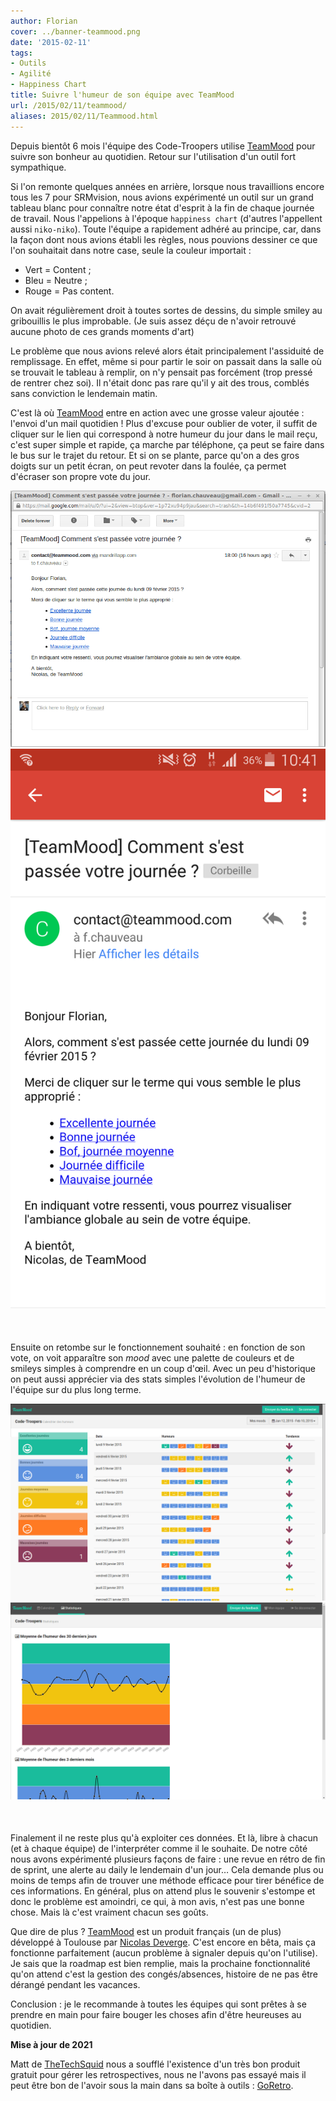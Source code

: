 ```yaml
---
author: Florian
cover: ../banner-teammood.png
date: '2015-02-11'
tags:
- Outils
- Agilité
- Happiness Chart
title: Suivre l'humeur de son équipe avec TeamMood
url: /2015/02/11/teammood/
aliases: 2015/02/11/Teammood.html
---
```



Depuis bientôt 6 mois l'équipe des Code-Troopers utilise [TeamMood](https://www.teammood.com/) pour suivre son bonheur au quotidien. Retour sur l'utilisation d'un outil fort sympathique.


Si l'on remonte quelques années en arrière, lorsque nous travaillions encore tous les 7 pour SRMvision,
nous avions expérimenté un outil sur un grand tableau blanc pour connaître notre état d'esprit à la fin de chaque journée de travail.
Nous l'appelions à l'époque `happiness chart` (d'autres l'appellent aussi `niko-niko`).
Toute l'équipe a rapidement adhéré au principe, car, dans la façon dont nous avions établi les règles, nous pouvions dessiner ce que l'on souhaitait dans notre case, seule la couleur importait :



  * Vert = Content ;
  * Bleu = Neutre ;
  * Rouge = Pas content.

On avait régulièrement droit à toutes sortes de dessins, du simple smiley au gribouillis le plus improbable.
(Je suis assez déçu de n'avoir retrouvé aucune photo de ces grands moments d'art)

Le problème que nous avions relevé alors était principalement l'assiduité de remplissage.
En effet, même si pour partir le soir on passait dans la salle où se trouvait le tableau à remplir, on n'y pensait pas forcément (trop pressé de rentrer chez soi).
Il n'était donc pas rare qu'il y ait des trous, comblés sans conviction le lendemain matin.

C'est là où [TeamMood](https://www.teammood.com/) entre en action avec une grosse valeur ajoutée : l'envoi d'un mail quotidien !
Plus d'excuse pour oublier de voter, il suffit de cliquer sur le lien qui correspond à notre humeur du jour dans le mail reçu,
c'est super simple et rapide, ça marche par téléphone, ça peut se faire dans le bus sur le trajet du retour.
Et si on se plante, parce qu'on a des gros doigts sur un petit écran, on peut revoter dans la foulée, ça permet d'écraser son propre vote du jour.

<div style="text-align:center;margin-bottom:50px">
    <a href="/images/posts/2015-02-11-Teammood/mailBig.png" data-lightbox="group-1" title="Mail du vote quotidien" class="inlineBoxes">
        <img class="medium" src="/images/posts/2015-02-11-Teammood/mailBig.png" alt="Mail du vote quotidien"/>
    </a>
    <a href="/images/posts/2015-02-11-Teammood/mailPhone.png" data-lightbox="group-1" title="Mail du vote quotidien sur téléphone" class="inlineBoxes">
        <img class="medium" src="/images/posts/2015-02-11-Teammood/mailPhone.png" alt="Mail du vote quotidien sur téléphone"/>
    </a>
</div>


Ensuite on retombe sur le fonctionnement souhaité : en fonction de son vote, on voit apparaître son _mood_  avec une palette de couleurs et de smileys simples à comprendre en un coup d'œil.
Avec un peu d'historique on peut aussi apprécier via des stats simples l'évolution de l'humeur de l'équipe sur du plus long terme.


<div style="text-align:center;margin-bottom:50px">
    <a href="/images/posts/2015-02-11-Teammood/quotidien.png" data-lightbox="group-2" title="" class="inlineBoxes">
        <img class="medium" src="/images/posts/2015-02-11-Teammood/quotidien.png" alt=""/>
    </a>
    <a href="/images/posts/2015-02-11-Teammood/stat.png" data-lightbox="group-2" title="" class="inlineBoxes">
        <img class="medium" src="/images/posts/2015-02-11-Teammood/stat.png" alt=""/>
    </a>
</div>

Finalement il ne reste plus qu'à exploiter ces données. Et là, libre à chacun (et à chaque équipe) de l'interpréter comme il le souhaite.
De notre côté nous avons expérimenté plusieurs façons de faire :
une revue en rétro de fin de sprint, une alerte au daily le lendemain d'un jour…
Cela demande plus ou moins de temps afin de trouver une méthode efficace pour tirer bénéfice de ces informations.
En général, plus on attend plus le souvenir s'estompe et donc le problème est amoindri, ce qui, à mon avis, n'est pas une bonne chose.
Mais là c'est vraiment chacun ses goûts.



Que dire de plus ?
[TeamMood](https://www.teammood.com/) est un produit français (un de plus) développé à Toulouse par [Nicolas Deverge](https://twitter.com/ndeverge).
C'est encore en bêta, mais ça fonctionne parfaitement (aucun problème à signaler depuis qu'on l'utilise).
Je sais que la roadmap est bien remplie, mais la prochaine fonctionnalité qu'on attend c'est la gestion des congés/absences, histoire de ne pas être dérangé pendant les vacances.

Conclusion :
je le recommande à toutes les équipes qui sont prêtes à se prendre en main pour faire bouger les choses afin d'être heureuses au quotidien.

__Mise à jour de 2021__

Matt de [TheTechSquid](https://thetechsquid.com) nous a soufflé l'existence d'un très bon produit gratuit pour gérer les retrospectives, nous ne l'avons pas essayé mais il peut être bon de l'avoir sous la main dans sa boîte à outils : [GoRetro](https://www.goretro.ai/).